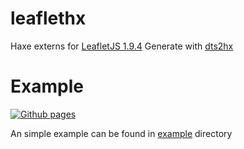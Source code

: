 # leaflethx

Haxe externs for [LeafletJS 1.9.4](https://leafletjs.com/index.html)
Generate with [dts2hx](https://github.com/haxiomic/dts2hx)

# Example
[![Github pages](https://github.com/bizouarn/leaflethx/actions/workflows/gh-pages.yml/badge.svg)](https://github.com/bizouarn/leaflethx/actions/workflows/gh-pages.yml)  

An simple example can be found in [example](https://git.bizouarn.com/leaflethx/) directory
